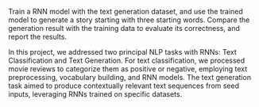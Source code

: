 Train a RNN model with the text generation dataset, and use the trained model to generate a story starting with three starting words. Compare the generation result with the training data to evaluate its correctness, and report the results.

In this project, we addressed two principal NLP tasks with RNNs: Text Classification and Text Generation. For text classification, we processed movie reviews to categorize them as positive or negative, employing text preprocessing, vocabulary building, and RNN models. The text generation task aimed to produce contextually relevant text sequences from seed inputs, leveraging RNNs trained on specific datasets. 

